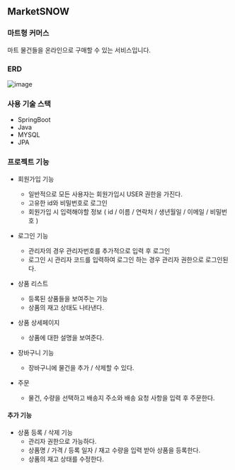 ## MarketSNOW

### 마트형 커머스 

마트 물건들을 온라인으로 구매할 수 있는 서비스입니다.

### ERD
![image](https://github.com/hyeonjeong9911/MarketSNOW/assets/127717572/fcc99aec-a029-4acb-87ad-3389113b273f)

### 사용 기술 스택
* SpringBoot
* Java
* MYSQL
* JPA
  
### 프로젝트 기능
* 회원가입 기능
  * 일반적으로 모든 사용자는 회원가입시 USER 권한을 가진다.
  * 고유한 id와 비밀번호로 로그인
  * 회원가입 시 입력해야할 정보
    ( id / 이름 / 연락처 / 생년월일 / 이메일 / 비밀번호 )
  
* 로그인 기능
  * 관리자의 경우 관리자번호를 추가적으로 입력 후 로그인
  * 로그인 시 관리자 코드를 입력하여 로그인 하는 경우 관리자 권한으로 로그인된다.
 
* 상품 리스트
  * 등록된 상품들을 보여주는 기능
  * 상품의 재고 상태도 나타낸다.

* 상품 상세페이지
  * 상품에 대한 설명을 보여준다.
 
* 장바구니 기능
  * 장바구니에 물건을 추가 / 삭제할 수 있다.

* 주문
  * 물건, 수량을 선택하고 배송지 주소와 배송 요청 사항을 입력 후 주문한다.
 

#### 추가 기능
* 상품 등록 / 삭제 기능
  * 관리자 권한으로 가능하다.
  * 상품명 / 가격 / 등록 일자 / 재고 수량을 입력 받아 상품을 등록한다.
  * 상품의 재고 상태를 수정한다.
